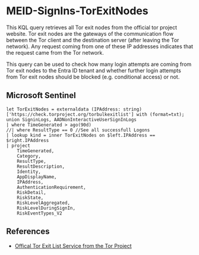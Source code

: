 # MEID-SignIns-TorExitNodes
This KQL query retrieves all Tor exit nodes from the official tor project website. Tor exit nodes are the gateways of the communication flow between the Tor client and the destination server (after leaving the Tor network). Any request coming from one of these IP addresses indicates that the request came from the Tor network.

This query can be used to check how many login attempts are coming from Tor exit nodes to the Entra ID tenant and whether further login attempts from Tor exit nodes should be blocked (e.g. conditional access) or not.

## Microsoft Sentinel
```kql
let TorExitNodes = externaldata (IPAddress: string) ['https://check.torproject.org/torbulkexitlist'] with (format=txt);
union SigninLogs, AADNonInteractiveUserSignInLogs
| where TimeGenerated > ago(90d)
//| where ResultType == 0 //See all successfull Logons
| lookup kind = inner TorExitNodes on $left.IPAddress == $right.IPAddress
| project
    TimeGenerated,
    Category,
    ResultType,
    ResultDescription,
    Identity,
    AppDisplayName,
    IPAddress,
    AuthenticationRequirement,
    RiskDetail,
    RiskState,
    RiskLevelAggregated,
    RiskLevelDuringSignIn, 
    RiskEventTypes_V2
```

## References
- [Offical Tor Exit List Service from the Tor Project](https://check.torproject.org/torbulkexitlist)